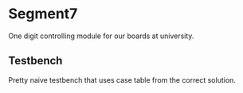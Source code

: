 # Segment7
One digit controlling module for our boards at university.

## Testbench
Pretty naive testbench that uses case table from the correct solution.
